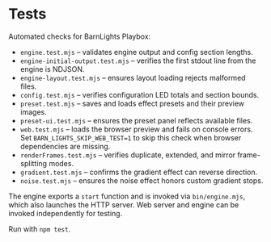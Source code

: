 # Tests

Automated checks for BarnLights Playbox:

- `engine.test.mjs` – validates engine output and config section lengths.
- `engine-initial-output.test.mjs` – verifies the first stdout line from the engine is NDJSON.
- `engine-layout.test.mjs` – ensures layout loading rejects malformed files.
- `config.test.mjs` – verifies configuration LED totals and section bounds.
- `preset.test.mjs` – saves and loads effect presets and their preview images.
- `preset-ui.test.mjs` – ensures the preset panel reflects available files.
- `web.test.mjs` – loads the browser preview and fails on console errors. Set `BARN_LIGHTS_SKIP_WEB_TEST=1` to skip this check when browser dependencies are missing.
- `renderFrames.test.mjs` – verifies duplicate, extended, and mirror frame-splitting modes.
- `gradient.test.mjs` – confirms the gradient effect can reverse direction.
- `noise.test.mjs` – ensures the noise effect honors custom gradient stops.

The engine exports a `start` function and is invoked via `bin/engine.mjs`, which also launches the HTTP server. Web server and engine can be invoked independently for testing.

Run with `npm test`.
